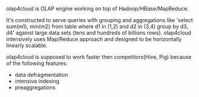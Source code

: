 olap4cloud is OLAP engine working on top of Hadoop/HBase/MapReduce.

It's constructed to serve queries with grouping and aggregations like 'select sum(m1), min(m2) from table where d1 in (1,2) and d2 in (3,4) group by d3, d4' against large data sets (tens and hundreds of billions rows). olap4cloud intensively uses Map/Reduce approach and designed to be horizontally linearly scalable.

olap4cloud is supposed to work faster then competitors(Hive, Pig) because of the following features:
  * data defragmentation
  * intensive indexing
  * preaggregations